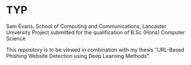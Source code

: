 # TYP
Sam Evans,
School of Computing and Communications, Lancaster University
Project submitted for the qualification of B.Sc (Hons) Computer Science

This repository is to be viewed in combination with my thesis "URL-Based Phishing Website Detection using Deep Learning Methods".
